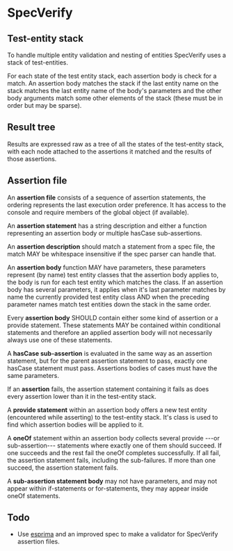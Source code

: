# SpecVerify

## Test-entity stack

To handle multiple entity validation and nesting of entities SpecVerify uses a stack of test-entities.

For each state of the test entity stack, each assertion body is check for a match. An assertion body matches the stack 
if the last entity name on the stack matches the last entity name of the body's parameters and the other body arguments 
match some other elements of the stack (these must be in order but may be sparse).

## Result tree

Results are expressed raw as a tree of all the states of the test-entity stack, with each node attached to the 
assertions it matched and the results of those assertions.

## Assertion file

An **assertion file** consists of a sequence of assertion statements, the ordering represents the last execution order 
preference. It has access to the console and require members of the global object (if available). 

An **assertion statement** has a string description and either a function representing an assertion body or multiple 
hasCase sub-assertions.

An **assertion description** should match a statement from a spec file, the match MAY be whitespace insensitive if the 
spec parser can handle that.

An **assertion body** function MAY have parameters, these parameters represent (by name) test entity classes that the 
assertion body applies to, the body is run for each test entity which matches the class. If an assertion body has 
several parameters, it applies when it's last parameter matches by name the currently provided test entity class AND
when the preceding parameter names match test entities down the stack in the same order.

Every **assertion body** SHOULD contain either some kind of assertion or a provide statement. These statements MAY be 
contained within conditional statements and therefore an applied assertion body will not necessarily always use one of 
these statements.

A **hasCase sub-assertion** is evaluated in the same way as an assertion statement, but for the parent assertion 
statement to pass, exactly one hasCase statement must pass. Assertions bodies of cases must have the same parameters.

If an **assertion** fails, the assertion statement containing it fails as does every assertion lower than it in 
the test-entity stack.

A **provide statement** within an assertion body offers a new test entity (encountered while asserting) to the 
test-entity stack. It's class is used to find which assertion bodies will be applied to it. 

A **oneOf** statement within an assertion body collects several provide ---or sub-assertion--- statements where exactly one of 
them should succeed. If one succeeds and the rest fail the oneOf completes successfully. If all fail, the assertion 
statement fails, including the sub-failures. If more than one succeed, the assertion statement fails.

A **sub-assertion statement body** may not have parameters, and may not appear within if-statements or for-statements,
they may appear inside oneOf statements.


## Todo

* Use [esprima](https://www.npmjs.com/package/esprima) and an improved spec to make a validator for SpecVerify assertion 
files.
